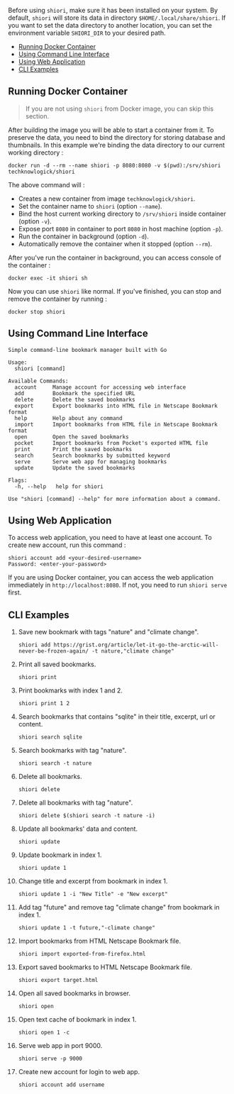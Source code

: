 Before using `shiori`, make sure it has been installed on your system. By default, `shiori` will store its data in directory `$HOME/.local/share/shiori`. If you want to set the data directory to another location, you can set the environment variable `SHIORI_DIR` to your desired path.

- [Running Docker Container](#running-docker-container)
- [Using Command Line Interface](#using-command-line-interface)
- [Using Web Application](#using-web-application)
- [CLI Examples](#cli-examples)

## Running Docker Container

> If you are not using `shiori` from Docker image, you can skip this section.

After building the image you will be able to start a container from it. To
preserve the data, you need to bind the directory for storing database and thumbnails. In this example we're binding the data directory to our current working directory :

```
docker run -d --rm --name shiori -p 8080:8080 -v $(pwd):/srv/shiori techknowlogick/shiori
```

The above command will :

- Creates a new container from image `techknowlogick/shiori`.
- Set the container name to `shiori` (option `--name`).
- Bind the host current working directory to `/srv/shiori` inside container (option `-v`).
- Expose port `8080` in container to port `8080` in host machine (option `-p`).
- Run the container in background (option `-d`).
- Automatically remove the container when it stopped (option `--rm`).

After you've run the container in background, you can access console of the container :

```
docker exec -it shiori sh
```

Now you can use `shiori` like normal. If you've finished, you can stop and remove the container by running :

```
docker stop shiori
```

## Using Command Line Interface

```
Simple command-line bookmark manager built with Go

Usage:
  shiori [command]

Available Commands:
  account     Manage account for accessing web interface
  add         Bookmark the specified URL
  delete      Delete the saved bookmarks
  export      Export bookmarks into HTML file in Netscape Bookmark format
  help        Help about any command
  import      Import bookmarks from HTML file in Netscape Bookmark format
  open        Open the saved bookmarks
  pocket      Import bookmarks from Pocket's exported HTML file
  print       Print the saved bookmarks
  search      Search bookmarks by submitted keyword
  serve       Serve web app for managing bookmarks
  update      Update the saved bookmarks

Flags:
  -h, --help   help for shiori

Use "shiori [command] --help" for more information about a command.
```

## Using Web Application

To access web application, you need to have at least one account. To create new account, run this command :

```
shiori account add <your-desired-username>
Password: <enter-your-password>
```

If you are using Docker container, you can access the web application immediately in `http://localhost:8080`. If not, you need to run `shiori serve` first.

## CLI Examples

1. Save new bookmark with tags "nature" and "climate change".

   ```
   shiori add https://grist.org/article/let-it-go-the-arctic-will-never-be-frozen-again/ -t nature,"climate change"
   ```

2. Print all saved bookmarks.

   ```
   shiori print
   ```

2. Print bookmarks with index 1 and 2.

   ```
   shiori print 1 2
   ```

3. Search bookmarks that contains "sqlite" in their title, excerpt, url or content.

   ```
   shiori search sqlite
   ```

4. Search bookmarks with tag "nature".

   ```
   shiori search -t nature
   ```

5. Delete all bookmarks.

   ```
   shiori delete
   ```

6. Delete all bookmarks with tag "nature".

   ```
   shiori delete $(shiori search -t nature -i)
   ```

7. Update all bookmarks' data and content.

   ```
   shiori update
   ```

8. Update bookmark in index 1.

   ```
   shiori update 1
   ```

9. Change title and excerpt from bookmark in index 1.

   ```
   shiori update 1 -i "New Title" -e "New excerpt"
   ```

10. Add tag "future" and remove tag "climate change" from bookmark in index 1.

    ```
    shiori update 1 -t future,"-climate change"
    ```

11. Import bookmarks from HTML Netscape Bookmark file.

    ```
    shiori import exported-from-firefox.html
    ```

12. Export saved bookmarks to HTML Netscape Bookmark file.

    ```
    shiori export target.html
    ```

13. Open all saved bookmarks in browser.

    ```
    shiori open
    ```

14. Open text cache of bookmark in index 1.

    ```
    shiori open 1 -c
    ```

15. Serve web app in port 9000.

    ```
    shiori serve -p 9000
    ```

16. Create new account for login to web app.

    ```
    shiori account add username
    ```
